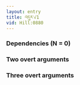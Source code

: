 ```yaml
---
layout: entry
title: འདུར་√1
vid: Hill:0880
---
```

### Dependencies (N = 0)


### Two overt arguments


### Three overt arguments
